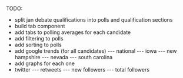 TODO:
- split jan debate qualifications into polls and qualification sections
- build tab component
- add tabs to polling averages for each candidate
- add filtering to polls
- add sorting to polls
- add google trends (for all candidates)
--- national
--- iowa
--- new hampshire
--- nevada
--- south carolina
- add graphs for each one
- twitter
--- retweets
--- new followers
--- total followers